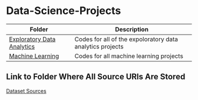 # Data-Science-Projects

| Folder            | Description   |
| ----------------- | ------------- |
| [Exploratory Data Analytics](https://github.com/Tanner-Barbour/Data-Science-Projects/tree/main/Exploratory%20Data%20Analytics)| Codes for all of the expoloratory data analytics projects |
| [Machine Learning](https://github.com/Tanner-Barbour/Data-Science-Projects/tree/main/Machine%20Learning)| Codes for all machine learning projects  |

Link to Folder Where All Source URls Are Stored
--------------------------------------------
[Dataset Sources](https://github.com/Tanner-Barbour/Data-Science-Projects/blob/main/Sources/)
